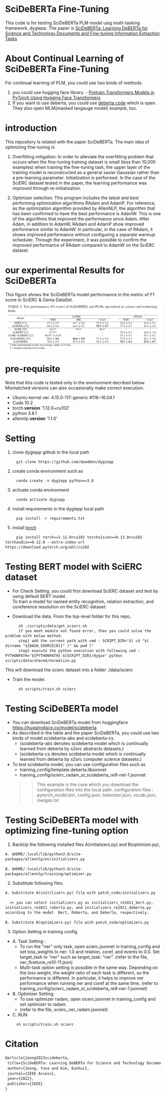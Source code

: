 
# SciDeBERTa Fine-Tuning
This code is for testing SciDeBERTa PLM model usig multi-tasking framework, dygiepp.
The paper is <a href="https://ieeexplore.ieee.org/stamp/stamp.jsp?arnumber=9791256">SciDeBERTa:  Learning DeBERTa for Science and Technology Documents and Fine-tuning Information Extraction Tasks</a>

# About Continual Learning of SciDeBERTa Fine-Tuning
For continual learning of PLM, you could use two kinds of methods.
1. you could use hugging face library. - <a href="https://www.topbots.com/pretrain-transformers-models-in-pytorch/">Pretrain Transformers Models in PyTorch Using Hugging Face Transformers</a>
2. If you want to use deberta, you could use <a href="https://github.com/microsoft/DeBERTa">deberta code</a> which is open. They also open MLM(masked langauge model) example, too.

# introduction
This repository is related with the paper SciDeBERTa.
The main idea of optimizing fine-tuning is

 1. Overfitting mitigation: In order to alleviate the overfitting problem that occurs when the fine-tuning training dataset is small (less than 10,000 examples) when training the fine-tuning task, the upper layer of the training model is reconstructed as a general xavier Gaussian rather than a pre-learning parameter. Initialization is performed. In the case of the SciERC dataset tested in the paper, the learning performance was improved through re-initialization.


 2. Optimizer selection: This program includes the latest and best performing optimization algorithms RAdam and AdamP. For reference, as the optimization algorithm provided by AllenNLP, the algorithm that has been confirmed to have the best performance is AdamW. This is one of the algorithms that improved the performance since Adam. After Adam, in addition to AdamW, RAdam and AdamP show improved performance similar to AdamW. In particular, in the case of RAdam, it shows improved performance without configuring a separate warmup scheduler. Through the experiment, it was possible to confirm the improved performance of RAdam compared to AdamW on the SciERC dataset.
 
# our experimental Results for SciDeBERTa
This figure shows the SciDeBERTa model performance in the metric of F1 score in SciERC & Genia DataSet.
![performance](https://github.com/Eunhui-Kim/SciDeBERTa-Fine-Tuning/blob/main/Test%20Performance%20of%20SciDeBERTa.png)

 
# pre-requisite
Note that this code is tested only in the environment decribed below. Mismatched versions can also occasionally make correct execution.
 - Ubuntu kernel ver. 4.15.0-117-generic #118~16.04.1
 - Cuda 10.2
 - torch.__version__ '1.12.0+cu102'
 - python 3.8.1
 - allennlp.__version__ '1.1.0'
 
# Setting
 1) clone dygiepp github in the local path
```    
     git clone https://github.com/dwadden/dygiepp
```   
 2) create conda environment such as 
```    
     conda create -n dygiepp python==3.8
```   
 3) activate conda environment 
```      
     conda activate dygiepp
```   
 4) install requirements in the dygiepp local path 
```     
     pip install -r requirements.txt
```
 5) install <a href="https://pytorch.org/get-started/locally/">torch</a> 
```     
     pip install torch==1.12.0+cu102 torchvision==0.13.0+cu102 torchaudio==0.12.0 --extra-index-url https://download.pytorch.org/whl/cu102
```     
# Testing BERT model with SciERC dataset 
  -  For Check Setting, you could first download SciERC dataset and test by using default BERT model.  
   To train a model for named entity recognition, relation extraction, and coreference resolution on the SciERC dataset:

  -  Download the data. From the top-level folder for this repo, 
```
      sh ./scripts/data/get_scierc.sh
      if you meet module not found error, then you could solve the problem with below method.
      step1 add the current path with cmd : SCRIPT_DIR="$( cd "$( dirname "${BASH_SOURCE[0]}" )" && pwd )"
      step2 execute the python execution with following cmd :  PYTHONPATH="${PYTHONPATH}:${SCRIPT_DIR}/dygie" python scripts/data/shared/normalize.py
```
    
   This will download the scierc dataset into a folder ./data/scierc
  - Train the model. 
``` 
      sh scripts/train.sh scierc
```

# Testing SciDeBERTa model 
  - You can download SciDeBERTa model from huggingface https://huggingface.co/model/scideberta
  - As described in the table and the paper SciDeBERTa, you could use two kinds of model scideberta-abs and scideberta-cs.
    - (scideberta-abs denotes scideberta model which is continually learned from deberta by s2orc abstracts datasets.)
    - (scideberta-cs denotes scideberta model which is continually learned from deberta by s2orc computer science datasets.)
  - To test scideberta model, you can use configuration files such as
    - training_config/template.deberta.libsonnet
    - training_config/scierc_radam_st_scideberta_re9-net-1.jsonnet
    >> This example is the case which you download the configuration files into the local path.
    >> configuration files : pytorch_model.bin, config.json, tokenizer.json, vocab.json, merges.txt
    
# Testing SciDeBERTa model with optimizing fine-tuning option
  1) BackUp the following installed files A(initializers.py) and B(optimizer.py), 
  
    A. $HOME/.local/lib/python3.8/site-packages/allennlp/nn/initializers.py 
    
    B. $HOME/.local/lib/python3.8/site-packages/allennlp/training/optimizer.py
    
  2) Substitute following files.
  
    A. Substitute A(initilizers.py) file with patch_code/initializers.py 
    
      >> you can select initializers.py as initializers_re1011_bert.py, initializers_re1011_roberta.py, and initializers_re1011_deberta.py according to the model  Bert, Roberta, and Deberta, respectively. 
         
    B. Substitute B(optimizers.py) file with patch_code/optimizers.py
    
  3) Option Setting in training config
 -  A. Task Setting : 
    -  To run the "ner" only task, open scierc.jsonnet in training_config 
       and set loss_weights to ner: 1.0 and relation, coref, and events to 0.0.
       Set target_task to “ner” such as target_task: “ner”. (refer to the file, ner_finetune_re10-11.json)
    -  Multi-task option setting is possible in the same way. Depending on the loss weight, the weight ratio of each task is different, 
       so the performance is different. In particular, it helps to improve ner performance when running ner and coref at the same time.
       (refer to training_config/scierc_radam_st_scideberta_re9-ner-1.jsonnet)
 -  B. Optimizer Setting: 
    -  To use optimizer radam, open sicerc.jsonnet in training_config and set optimizer to radam.
    -  (refer to the file,  scierc_ner_radam.jsonnet)
 -  C. RUN
 ```
      sh scripts/train.sh scierc    
 ```
 
 # Citation
 ``` latex
 @article{jeong2022scideberta,
  title={SciDeBERTa: Learning DeBERTa for Science and Technology Documents and Fine-tuning Information Extraction Tasks},
  author={Jeong, Yuna and Kim, Eunhui},
  journal={IEEE Access},
  year={2022},
  publisher={IEEE}
}
```   
